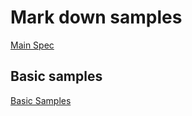 # Mark down samples

[Main Spec](https://github.github.com/gfm/)

## Basic samples
[Basic Samples](https://guides.github.com/features/mastering-markdown/)

